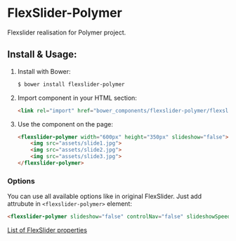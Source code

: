 # FlexSlider-Polymer

Flexslider realisation for Polymer project.

## Install & Usage:

1. Install with Bower:

	```bash
	$ bower install flexslider-polymer
	```

2. Import component in your HTML <head> section:

	```html
	<link rel="import" href="bower_components/flexslider-polymer/flexslider-polymer.html">
	```

3. Use the component on the page:

	```html
	<flexslider-polymer width="600px" height="350px" slideshow="false">
		<img src="assets/slide1.jpg">
		<img src="assets/slide2.jpg">
		<img src="assets/slide3.jpg">
	</flexslider-polymer>
	```

### Options

You can use all available options like in original FlexSlider. Just add attrubute in `<flexslider-polymer>` element:

```html
<flexslider-polymer slideshow="false" controlNav="false" slideshowSpeed="1000" startAt="2">
```

[List of FlexSlider properties](https://github.com/woothemes/FlexSlider/wiki/FlexSlider-Properties)
